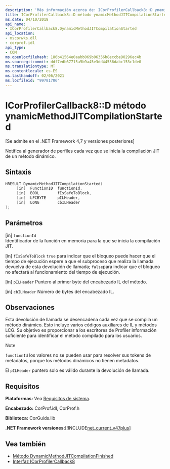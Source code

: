 ```yaml
---
description: 'Más información acerca de: ICorProfilerCallback8::D ynamicMethodJITCompilationStarted (método)'
title: ICorProfilerCallback8::D método ynamicMethodJITCompilationStarted
ms.date: 04/10/2018
api_name:
- ICorProfilerCallback8.DynamicMethodJITCompilationStarted
api_location:
- mscorwks.dll
- corprof.idl
api_type:
- COM
ms.openlocfilehash: 186b41564e0aabb069b06356b8eccbe90296ec4b
ms.sourcegitcommit: ddf7edb67715a5b9a45e3dd44536dabc153c1de0
ms.translationtype: MT
ms.contentlocale: es-ES
ms.lasthandoff: 02/06/2021
ms.locfileid: "99781706"
---
```

# <a name="icorprofilercallback8dynamicmethodjitcompilationstarted-method"></a>ICorProfilerCallback8::D método ynamicMethodJITCompilationStarted

[Se admite en el .NET Framework 4,7 y versiones posteriores]  
  
Notifica al generador de perfiles cada vez que se inicia la compilación JIT de un método dinámico.  
  
## <a name="syntax"></a>Sintaxis  
  
```cpp  
HRESULT DynamicMethodJITCompilationStarted(  
     [in]  FunctionID  functionId,
     [in]  BOOL        fIsSafeToBlock,
     [in]  LPCBYTE     pILHeader,
     [in]  LONG        cbILHeader
);  
```  
  
## <a name="parameters"></a>Parámetros  

[in] `functionId`  
Identificador de la función en memoria para la que se inicia la compilación JIT.

[in] `fIsSafeToBlock` 
 `true` para indicar que el bloqueo puede hacer que el tiempo de ejecución espere a que el subproceso que realiza la llamada devuelva de esta devolución de llamada; `false`para indicar que el bloqueo no afectará al funcionamiento del tiempo de ejecución.  

[in] `pILHeader` Puntero al primer byte del encabezado IL del método.

[in] `cbILHeader` Número de bytes del encabezado IL.

## <a name="remarks"></a>Observaciones  

Esta devolución de llamada se desencadena cada vez que se compila un método dinámico. Esto incluye varios códigos auxiliares de IL y métodos LCG. Su objetivo es proporcionar a los escritores de Profiler información suficiente para identificar el método compilado para los usuarios.

> [!NOTE]
> `functionId` los valores no se pueden usar para resolver sus tokens de metadatos, porque los métodos dinámicos no tienen metadatos.

El `pILHeader` puntero solo es válido durante la devolución de llamada.

## <a name="requirements"></a>Requisitos  

 **Plataformas:** Vea [Requisitos de sistema](../../get-started/system-requirements.md).  
  
 **Encabezado:** CorProf.idl, CorProf.h  
  
 **Biblioteca:** CorGuids.lib  
  
 **.NET Framework versiones:**[!INCLUDE[net_current_v47plus](../../../../includes/net-current-v47plus.md)]  
  
## <a name="see-also"></a>Vea también

- [Método DynamicMethodJITCompilationFinished](icorprofilercallback8-dynamicmethodjitcompilationfinished-method.md)
- [Interfaz ICorProfilerCallback8](icorprofilercallback8-interface.md)
